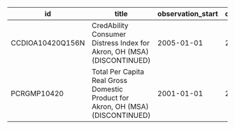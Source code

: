 | id               | title                                                                           | observation_start   | observation_end   |
|------------------|---------------------------------------------------------------------------------|---------------------|-------------------|
| CCDIOA10420Q156N | CredAbility Consumer Distress Index for Akron, OH (MSA) (DISCONTINUED)          | 2005-01-01          | 2013-01-01        |
| PCRGMP10420      | Total Per Capita Real Gross Domestic Product for Akron, OH (MSA) (DISCONTINUED) | 2001-01-01          | 2017-01-01        |